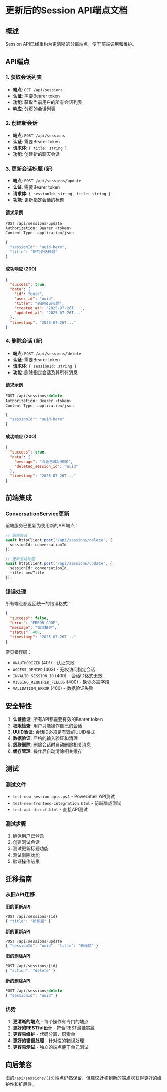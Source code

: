 # 更新后的Session API端点文档

## 概述

Session API已经重构为更清晰的分离端点，便于前端调用和维护。

## API端点

### 1. 获取会话列表
- **端点**: `GET /api/sessions`
- **认证**: 需要Bearer token
- **功能**: 获取当前用户的所有会话列表
- **响应**: 分页的会话列表

### 2. 创建新会话
- **端点**: `POST /api/sessions`
- **认证**: 需要Bearer token
- **请求体**: `{ title: string }`
- **功能**: 创建新的聊天会话

### 3. 更新会话标题 (新)
- **端点**: `POST /api/sessions/update`
- **认证**: 需要Bearer token
- **请求体**: `{ sessionId: string, title: string }`
- **功能**: 更新指定会话的标题

#### 请求示例
```javascript
POST /api/sessions/update
Authorization: Bearer <token>
Content-Type: application/json

{
  "sessionId": "uuid-here",
  "title": "新的会话标题"
}
```

#### 成功响应 (200)
```json
{
  "success": true,
  "data": {
    "id": "uuid",
    "user_id": "uuid", 
    "title": "新的会话标题",
    "created_at": "2025-07-26T...",
    "updated_at": "2025-07-26T..."
  },
  "timestamp": "2025-07-26T..."
}
```

### 4. 删除会话 (新)
- **端点**: `POST /api/sessions/delete`
- **认证**: 需要Bearer token
- **请求体**: `{ sessionId: string }`
- **功能**: 删除指定会话及其所有消息

#### 请求示例
```javascript
POST /api/sessions/delete
Authorization: Bearer <token>
Content-Type: application/json

{
  "sessionId": "uuid-here"
}
```

#### 成功响应 (200)
```json
{
  "success": true,
  "data": {
    "message": "会话已成功删除",
    "deleted_session_id": "uuid"
  },
  "timestamp": "2025-07-26T..."
}
```

## 前端集成

### ConversationService更新

前端服务已更新为使用新的API端点：

```typescript
// 删除会话
await httpClient.post('/api/sessions/delete', {
  sessionId: conversationId
});

// 更新会话标题
await httpClient.post('/api/sessions/update', {
  sessionId: conversationId,
  title: newTitle
});
```

### 错误处理

所有端点都返回统一的错误格式：

```json
{
  "success": false,
  "error": "ERROR_CODE",
  "message": "错误描述",
  "status": 400,
  "timestamp": "2025-07-26T..."
}
```

常见错误码：
- `UNAUTHORIZED` (401) - 认证失败
- `ACCESS_DENIED` (403) - 无权访问指定会话
- `INVALID_SESSION_ID` (400) - 会话ID格式无效
- `MISSING_REQUIRED_FIELDS` (400) - 缺少必需字段
- `VALIDATION_ERROR` (400) - 数据验证失败

## 安全特性

1. **认证验证**: 所有API都需要有效的Bearer token
2. **权限检查**: 用户只能操作自己的会话
3. **UUID验证**: 会话ID必须是有效的UUID格式
4. **数据验证**: 严格的输入验证和清理
5. **级联删除**: 删除会话时自动删除相关消息
6. **缓存管理**: 操作后自动清除相关缓存

## 测试

### 测试文件
- `test-new-session-apis.ps1` - PowerShell API测试
- `test-new-frontend-integration.html` - 前端集成测试
- `test-api-direct.html` - 直接API测试

### 测试步骤
1. 确保用户已登录
2. 创建测试会话
3. 测试更新标题功能
4. 测试删除功能
5. 验证操作结果

## 迁移指南

### 从旧API迁移

**旧的更新API**:
```javascript
POST /api/sessions/{id}
{ "title": "新标题" }
```

**新的更新API**:
```javascript
POST /api/sessions/update
{ "sessionId": "uuid", "title": "新标题" }
```

**旧的删除API**:
```javascript
POST /api/sessions/{id}
{ "action": "delete" }
```

**新的删除API**:
```javascript
POST /api/sessions/delete
{ "sessionId": "uuid" }
```

### 优势

1. **更清晰的端点** - 每个操作有专门的端点
2. **更好的RESTful设计** - 符合REST最佳实践
3. **更容易维护** - 代码分离，职责单一
4. **更好的错误处理** - 针对性的错误处理
5. **更容易测试** - 独立的端点便于单元测试

## 向后兼容

旧的`/api/sessions/[id]`端点仍然保留，但建议迁移到新的端点以获得更好的维护性和扩展性。